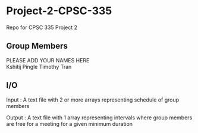 # Project-2-CPSC-335
Repo for CPSC 335 Project 2

## Group Members
PLEASE ADD YOUR NAMES HERE  
Kshitij Pingle
Timothy Tran

## I/O
Input : A text file with 2 or more arrays representing schedule of group members  
        
Output : A text file with 1 array representing intervals where group members are free for a meeting for a given minimum duration
